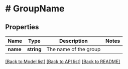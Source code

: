 # # GroupName

## Properties

Name | Type | Description | Notes
------------ | ------------- | ------------- | -------------
**name** | **string** | The name of the group | 

[[Back to Model list]](../../README.md#documentation-for-models) [[Back to API list]](../../README.md#documentation-for-api-endpoints) [[Back to README]](../../README.md)


